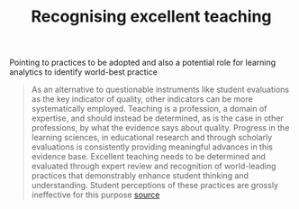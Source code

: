 ﻿---
backlinks:
- title: Quality and teaching
  url: /memex/sense/Quality-and-teaching/quality-and-teaching.html
title: Recognising excellent teaching
---
Pointing to practices to be adopted and also a potential role for learning analytics to identify world-best practice

> As an alternative to questionable instruments like student evaluations as the key indicator of quality, other indicators can be more systematically employed. Teaching is a profession, a domain of expertise, and should instead be determined, as is the case in other professions, by what the evidence says about quality. Progress in the learning sciences, in educational research and through scholarly evaluations is consistently providing meaningful advances in this evidence base. Excellent teaching needs to be determined and evaluated through expert review and recognition of world-leading practices that demonstrably enhance student thinking and understanding. Student perceptions of these practices are grossly ineffective for this purpose [source](https://www.campusreview.com.au/2017/03/opinion-is-it-time-to-retire-student-experience-surveys-in-universities/)